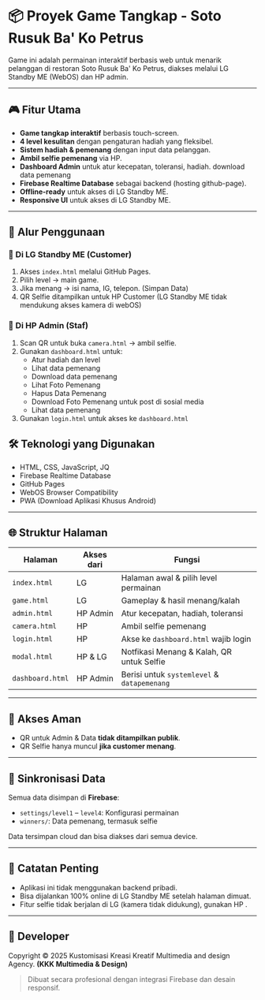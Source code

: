 # 📦 Proyek Game Tangkap - Soto Rusuk Ba' Ko Petrus

Game ini adalah permainan interaktif berbasis web untuk menarik pelanggan di restoran Soto Rusuk Ba' Ko Petrus, diakses melalui LG Standby ME (WebOS) dan HP admin.

---

## 🎮 Fitur Utama
- **Game tangkap interaktif** berbasis touch-screen.
- **4 level kesulitan** dengan pengaturan hadiah yang fleksibel.
- **Sistem hadiah & pemenang** dengan input data pelanggan.
- **Ambil selfie pemenang** via HP.
- **Dashboard Admin** untuk atur kecepatan, toleransi, hadiah. download data pemenang
- **Firebase Realtime Database** sebagai backend (hosting github-page).
- **Offline-ready** untuk akses di LG Standby ME.
- **Responsive UI** untuk akses di LG Standby ME.

---

## 📱 Alur Penggunaan

### 🔹 Di LG Standby ME (Customer)
1. Akses `index.html` melalui GitHub Pages.
2. Pilih level → main game.
3. Jika menang → isi nama, IG, telepon. (Simpan Data)
4. QR Selfie ditampilkan untuk HP Customer (LG Standby ME tidak mendukung akses kamera di webOS)

### 🔹 Di HP Admin (Staf)
1. Scan QR untuk buka `camera.html` → ambil selfie.
2. Gunakan `dashboard.html` untuk:
   - Atur hadiah dan level
   - Lihat data pemenang
   - Download data pemenang
   - Lihat Foto Pemenang
   - Hapus Data Pemenang
   - Download Foto Pemenang untuk post di sosial media
   - Lihat data pemenang
3. Gunakan `login.html` untuk akses ke `dashboard.html`


## 🛠️ Teknologi yang Digunakan
- HTML, CSS, JavaScript, JQ
- Firebase Realtime Database
- GitHub Pages
- WebOS Browser Compatibility
- PWA (Download Aplikasi Khusus Android)

---

## 🌐 Struktur Halaman

| Halaman              | Akses dari       | Fungsi                                    |
|---------------------|------------------|-------------------------------------------|
| `index.html`        | LG               | Halaman awal & pilih level permainan      |
| `game.html`         | LG               | Gameplay & hasil menang/kalah             |
| `admin.html`        | HP Admin         | Atur kecepatan, hadiah, toleransi         |
| `camera.html`       | HP               | Ambil selfie pemenang                     |
| `login.html`        | HP               | Akse ke `dashboard.html` wajib login      |
| `modal.html`        | HP & LG          | Notfikasi Menang & Kalah, QR untuk Selfie |
| `dashboard.html`    | HP Admin         | Berisi untuk `systemlevel` & `datapemenang`|

---

## 🔐 Akses Aman
- QR untuk Admin & Data **tidak ditampilkan publik**.
- QR Selfie hanya muncul **jika customer menang**.

---

## 🔄 Sinkronisasi Data
Semua data disimpan di **Firebase**:
- `settings/level1` – `level4`: Konfigurasi permainan
- `winners/`: Data pemenang, termasuk selfie

Data tersimpan cloud dan bisa diakses dari semua device.

---

## 📌 Catatan Penting
- Aplikasi ini tidak menggunakan backend pribadi.
- Bisa dijalankan 100% online di LG Standby ME setelah halaman dimuat.
- Fitur selfie tidak berjalan di LG (kamera tidak didukung), gunakan HP .

---

## 🙌 Developer

Copyright © 2025 Kustomisasi Kreasi Kreatif Multimedia and design Agency. **(KKK Multimedia & Design)**
> Dibuat secara profesional dengan integrasi Firebase dan desain responsif. 

